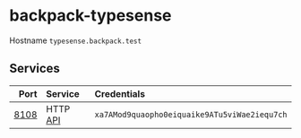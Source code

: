 # backpack-typesense

Hostname `typesense.backpack.test`

## Services

| Port | Service | Credentials
| ---: | :------ | :----------
| [8108](http://typesense.backpack.test:8108) | HTTP [API](https://typesense.org/docs/0.17.0/api/) | `xa7AMod9quaopho0eiquaike9ATu5viWae2iequ7ch`

